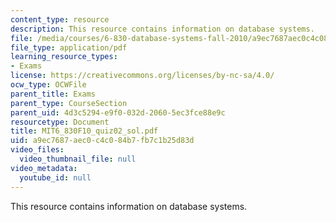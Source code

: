 ```yaml
---
content_type: resource
description: This resource contains information on database systems.
file: /media/courses/6-830-database-systems-fall-2010/a9ec7687aec0c4c084b7fb7c1b25d83d_MIT6_830F10_quiz02_sol.pdf
file_type: application/pdf
learning_resource_types:
- Exams
license: https://creativecommons.org/licenses/by-nc-sa/4.0/
ocw_type: OCWFile
parent_title: Exams
parent_type: CourseSection
parent_uid: 4d3c5294-e9f0-032d-2060-5ec3fce88e9c
resourcetype: Document
title: MIT6_830F10_quiz02_sol.pdf
uid: a9ec7687-aec0-c4c0-84b7-fb7c1b25d83d
video_files:
  video_thumbnail_file: null
video_metadata:
  youtube_id: null
---
```

This resource contains information on database systems.